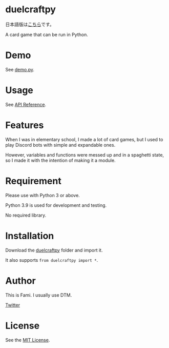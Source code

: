 # duelcraftpy

日本語版は[こちら](README.md)です。

A card game that can be run in Python.

# Demo
 
See [demo.py](demo.py).

# Usage
See [API Reference](https://github.com/kotonefami/duelcraftpy/wiki/API-Reference).

# Features
 
When I was in elementary school, I made a lot of card games, but I used to play Discord bots with simple and expandable ones.

However, variables and functions were messed up and in a spaghetti state, so I made it with the intention of making it a module.
 
# Requirement
 
Please use with Python 3 or above.

Python 3.9 is used for development and testing.

No required library.
 
# Installation
 
Download the [duelcraftpy](duelcraftpy) folder and import it.

It also supports ```from duelcraftpy import *```.

# Author
 
This is Fami. I usually use DTM.

[Twitter](https://twitter.com/__fami__)
 
# License

See the [MIT License](https://en.wikipedia.org/wiki/MIT_License).
